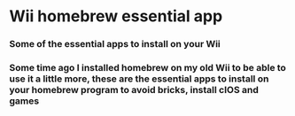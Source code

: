 # Wii homebrew essential app
### Some of the essential apps to install on your Wii
### Some time ago I installed homebrew on my old Wii to be able to use it a little more, these are the essential apps to install on your homebrew program to avoid bricks, install cIOS and games
